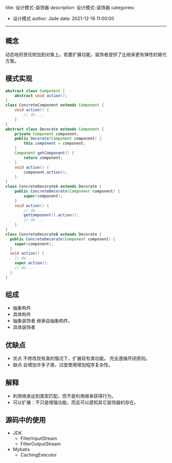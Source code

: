 title: 设计模式-装饰器
description: 设计模式-装饰器
categories:
  - 设计模式
author: Jade
date: 2021-12-16 11:00:00
---

## 概念
动态地将责任附加到对象上。若要扩展功能，装饰者提供了比继承更有弹性的替代方案。

## 模式实现
```java
abstract class Component {
    abstract void action();
}
class ConcreteComponent extends Component {
    void action() {
        // do ...
    }
}
abstract class Decorate extends Component {
    private Component component;
    public Decorate(Component component) {
        this.component = component;
    }
    Component getComponent() {
        return component;
    }
    void action() {
        component.action();
    }
}
class ConcreteDecorateA extends Decorate {
    public ConcreteDecorate(Component component) {
        super(component);
    }
    void action() {
        // do ...
        getComponent().action();
        // do ...
    }
}
class ConcreteDecorateB extends Decorate {
  public ConcreteDecorate(Component component) {
    super(component);
  }
  void action() {
    // do ...
    super.action();
    // do ...
  }
}
```

## 组成
- 抽象构件
- 具体构件
- 抽象装饰者 继承自抽象构件。
- 具体装饰者

## 优缺点
- 优点
  不修改现有类的情况下，扩展现有类功能。
  完全遵循开闭原则。
- 缺点
  会增加许多子类，过度使用增加程序复杂性。

## 解释
- 利用继承达到类型匹配，而不是利用继承获得行为。
- 可以扩展：不只是增强功能，而且可以感知其它装饰器的存在。

## 源码中的使用
- JDK
  - FilterInputStream
  - FilterOutputStream
- Mybatis
  - CachingExecutor